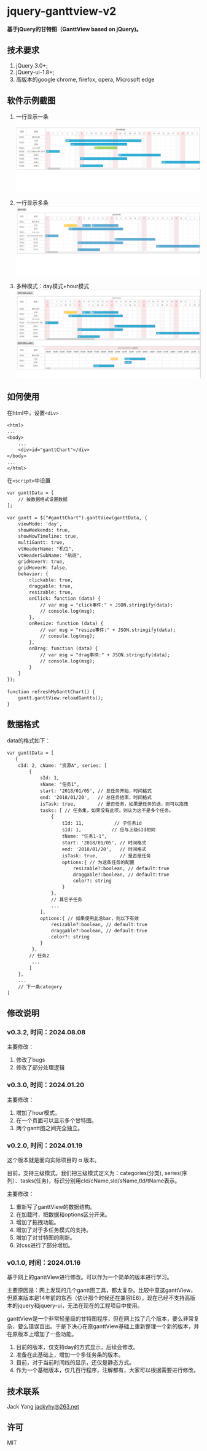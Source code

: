 # jquery-ganttview-v2

**基于jQuery的甘特图（GanttView based on jQuery)。**  

## 技术要求  

1. jQuery 3.0+;
2. jQuery-ui-1.8+;
3. 高版本的google chrome, firefox, opera, Microsoft edge 

## 软件示例截图

1. 一行显示一条
![](https://github.com/yanghanyu2018/jquery-ganttview-v2/blob/main/example/截图1.png)

2. 一行显示多条
![](https://github.com/yanghanyu2018/jquery-ganttview-v2/blob/main/example/截图2.png)

3. 多种模式：day模式+hour模式
![](https://github.com/yanghanyu2018/jquery-ganttview-v2/blob/main/example/截图3.png)


## 如何使用
在html中，设置`<div>`


	<html>
	...
    <body>
    	...
		<div>id="ganttChart"</div>
	</body>
	...
	</html>



在`<script>`中设置


  	var ganttData = [
		// 按数据格式设置数据
	];

	var gantt = $("#ganttChart").ganttView(ganttData, {
		viewMode: 'day',
		showWeekends: true,
		showNowTimeline: true,
		multiGantt: true,
		vtHeaderName: "机位",
		vtHeaderSubName: "航班",
		gridHoverV: true,
		gridHoverH: false,
		behavior: {
			clickable: true,
			draggable: true,
			resizable: true,
			onClick: function (data) {
				// var msg = "click事件:" + JSON.stringify(data);
				// console.log(msg);
			},
			onResize: function (data) {
				// var msg = "resize事件:" + JSON.stringify(data);
				// console.log(msg);
			},
			onDrag: function (data) {
				// var msg = "drag事件:" + JSON.stringify(data);
				// console.log(msg);
			}
		}
	});

	function refreshMyGanttChart() {
		gantt.ganttView.reloadGantts();
	}


## 数据格式

data的格式如下：



	var ganttData = [
       {
        cId: 2, cName: "资源A", series: [
            {
                sId: 1,
                sName: "任务1",
                start: '2018/01/05', // 总任务开始，时间格式
                end: '2018/01/20',   // 总任务结束，时间格式
                isTask: true,        // 是否任务，如果是任务的话，则可以拖拽
                tasks: [ // 任务集，如果没有此项，则认为这不是多个任务。
                    {
                        tId: 11,           // 子任务id
                        sId: 1,           // 应与上级sId相同
                        tName: "任务1-1",
                        start: '2018/01/05', // 时间格式
                        end: '2018/01/20',   // 时间格式
                        isTask: true,        // 是否是任务
                        options:{ // 为这条任务的配置
                            resizable?:boolean, // default:true
                            draggable?:boolean, // default:true
                            color?: string
                        }
                    },
                    // 其它子任务
                    ...
                ],
                options:{ // 如果使用此总bar，则以下有效
                    resizable?:boolean, // default:true
                    draggable?:boolean, // default:true
                    color?: string
                }
             },
            // 任务2
             ...
        	]
    	},
		...
		// 下一条category
	]

## 修改说明  

### v0.3.2, 时间：2024.08.08


主要修改：

1. 修改了bugs
2. 修改了部分处理逻辑


### v0.3.0, 时间：2024.01.20  


  主要修改：  

1. 增加了hour模式。
2. 在一个页面可以显示多个甘特图。
3. 两个gantt图之间完全独立。


### v0.2.0, 时间：2024.01.19  

  这个版本就是面向实际项目的 α 版本。  

  目前，支持三级模式。我们把三级模式定义为：categories(分类), series(序列）、tasks(任务)，标识分别用cId/cName,sId/sName,tId/tName表示。   

  主要修改：  

1. 重新写了ganttView的数据结构。
2. 在加载时，把数据和options区分开来。
3. 增加了拖拽功能。
4. 增加了对于多任务模式的支持。
5. 增加了对甘特图的刷新。
6. 对css进行了部分增加。



### v0.1.0, 时间：2024.01.16  

  基于网上的ganttView进行修改。可以作为一个简单的版本进行学习。  

  主要原因是：网上发现的几个gantt图工具，都太复杂。比较中意这ganttView，但原来版本是14年前的东西（估计那个时候还在兼容IE6），现在已经不支持高版本的jquery和jquery-ui，无法在现在的工程项目中使用。

  ganttView是一个非常轻量级的甘特图程序，但在网上找了几个版本，要么非常复杂，要么错误百出。于是下决心在原ganttView基础上重新整理一个新的版本，并在原版本上增加了一些功能。


1. 目前的版本，仅支持day的方式显示，后续会修改。
2. 准备在此基础上，增加一个多任务条的版本。
3. 目前，对于当前时间线的显示，还仅是静态方式。
4. 作为一个基础版本，仅几百行程序，注解都有，大家可以根据需要进行修改。


## 技术联系
Jack Yang <jackyhy@263.net>


## 许可

MIT
